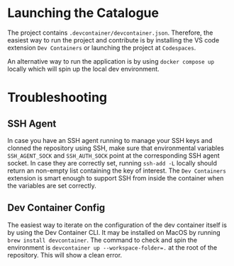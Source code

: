 # Launching the Catalogue

The project contains `.devcontainer/devcontainer.json`. Therefore, the easiest way to run the project and contribute is by installing the VS code extension `Dev Containers` or launching the project at `Codespaces`.

An alternative way to run the application is by using `docker compose up` locally which will spin up the local dev environment.

# Troubleshooting

## SSH Agent

In case you have an SSH agent running to manage your SSH keys and clonned the repository using SSH, make sure that environmental variables `SSH_AGENT_SOCK` and `SSH_AUTH_SOCK` point at the corresponding SSH agent socket. In case they are correctly set, running `ssh-add -L` locally should return an non-empty list containing the key of interest. The `Dev Containers` extension is smart enough to support SSH from inside the container when the variables are set correctly.

## Dev Container Config

The easiest way to iterate on the configuration of the dev container itself is by using the Dev Container CLI. It may be installed on MacOS by running `brew install devcontainer`. The command to check and spin the environment is `devcontainer up --workspace-folder=.` at the root of the repository. This will show a clean error.